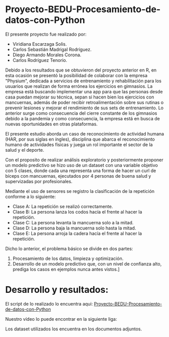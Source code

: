 # Proyecto-BEDU-Procesamiento-de-datos-con-Python

El presente proyecto fue realizado por: 

* Viridiana Escarzaga Solis.
* Carlos Sebastián Madrigal Rodríguez.
* Diego Armando Morales Corona.
* Carlos Rodríguez Tenorio.

Debido a los resultados que se obtuvieron del proyecto anterior en R, en esta ocasión se presentó la posibilidad de colaborar con la empresa "Physium", dedicada a servicios de entrenamiento y rehabilitación para los usuarios que realizan de forma errónea los ejercicios en gimnasios. La empresa está buscando implementar una app para que las personas desde casa puedan mejorar su técnica, sepan si hacen bien los ejercicios con mancuernas, además de poder recibir retroalimentación sobre sus rutinas o prevenir lesiones y mejorar el rendimiento de sus sets de entrenamiento. Lo anterior surge como consecuencia del cierre constante de los gimnasios debido a la pandemia y como consecuencia, la empresa está en busca de nuevas oportunidades en otras plataformas.

El presente estudio aborda un caso de reconocimiento de actividad humana (HAR, por sus siglas en íngles), disciplina que abarca el reconocimiento humano de actividades físicas y juega un rol importante el sector de la salud y el deporte.

Con el proposito de realizar análisis exploratorio y posteriormente proponer un modelo predictivo se hizo uso de un dataset con una variable objetivo con 5 clases, donde cada una representa una forma de hacer un curl de bíceps con mancuernas, ejecutados por 4 personas de buena salud y supervizadas por profesionales.

Mediante el uso de sensores se registro la clasificación de la repetición conforme a lo siguiente:

* Clase A: La repetición se realizó correctamente.
* Clase B: La persona lanza los codos hacía el frente al hacer la repetición.
* Clase C: La persona levanta la mancuerna solo a la mitad.
* Clase D: La persona baja la mancuerna solo hasta la mitad.
* Clase E: La persona arroja la cadera hacía el frente al hacer la repetición.

Dicho lo anterior, el problema básico se divide en dos partes:

1. Procesamiento de los datos, limpieza y optimización.
2. Desarrollo de un modelo predictivo que, con un nivel de confianza alto, prediga los casos en ejemplos nunca antes vistos.]

# Desarrollo y resultados:

El script de lo realizado lo encuentra aqui: [Proyecto-BEDU-Procesamiento-de-datos-con-Python](https://github.com/DiegoCorona/Proyecto-BEDU-Procesamiento-de-datos-con-Python/blob/main/Proyecto_BEDU_Procesamiento_de_datos_con_Python.ipynb)

Nuestro vídeo lo puede encontrar en la siguiente liga: []()

Los dataset utilizados los encuentra en los documentos adjuntos. 

